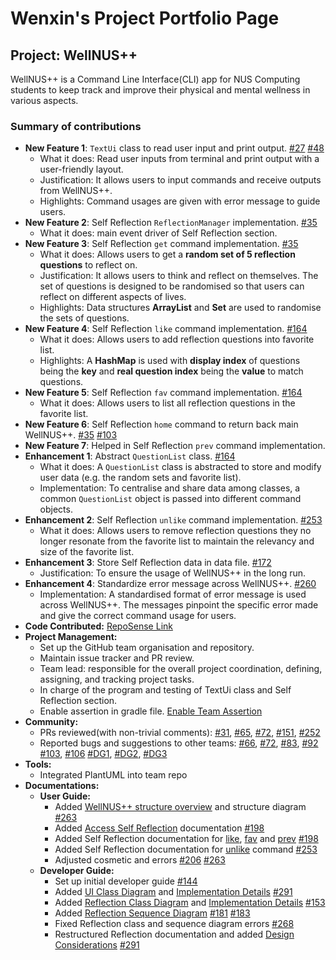 # Wenxin's Project Portfolio Page

## Project: WellNUS++
WellNUS++ is a Command Line Interface(CLI) app for NUS Computing students to keep track and improve their physical and
mental wellness in various aspects.

### Summary of contributions
- **New Feature 1**: `TextUi` class to read user input and print output. 
[#27](https://github.com/AY2223S2-CS2113-T12-4/tp/pull/27) [#48](https://github.com/AY2223S2-CS2113-T12-4/tp/pull/48)
  - What it does: Read user inputs from terminal and print output with a user-friendly layout.
  - Justification: It allows users to input commands and receive outputs from WellNUS++.
  - Highlights: Command usages are given with error message to guide users.
- **New Feature 2**: Self Reflection `ReflectionManager` implementation. [#35](https://github.com/AY2223S2-CS2113-T12-4/tp/pull/35)
  - What it does: main event driver of Self Reflection section.
- **New Feature 3**: Self Reflection `get` command implementation. [#35](https://github.com/AY2223S2-CS2113-T12-4/tp/pull/35)
  - What it does: Allows users to get a **random set of 5 reflection questions** to reflect on.
  - Justification: It allows users to think and reflect on themselves. The set of questions is designed to be randomised 
  so that users can reflect on different aspects
  of lives.
  - Highlights: Data structures **ArrayList** and **Set** are used to randomise the sets of questions. 
- **New Feature 4**: Self Reflection `like` command implementation. [#164](https://github.com/AY2223S2-CS2113-T12-4/tp/pull/164)
  - What it does: Allows users to add reflection questions into favorite list.
  - Highlights: A **HashMap** is used with **display index** of questions being the **key** and **real question index** 
  being the **value** to match questions. 
- **New Feature 5**: Self Reflection `fav` command implementation. [#164](https://github.com/AY2223S2-CS2113-T12-4/tp/pull/164)
  - What it does: Allows users to list all reflection questions in the favorite list.
- **New Feature 6**: Self Reflection `home` command to return back main WellNUS++. 
[#35](https://github.com/AY2223S2-CS2113-T12-4/tp/pull/35) [#103](https://github.com/AY2223S2-CS2113-T12-4/tp/pull/103)
- **New Feature 7**: Helped in Self Reflection `prev` command implementation.
- **Enhancement 1**: Abstract `QuestionList` class. [#164](https://github.com/AY2223S2-CS2113-T12-4/tp/pull/164)
  - What it does: A `QuestionList` class is abstracted to store and modify user data (e.g. the random sets and favorite list).
  - Implementation: To centralise and share data among classes, a common `QuestionList` object is passed into different command objects.
- **Enhancement 2**: Self Reflection `unlike` command implementation. [#253](https://github.com/AY2223S2-CS2113-T12-4/tp/pull/253)
  - What it does: Allows users to remove reflection questions they no longer resonate from the favorite list to maintain the relevancy 
  and size of the favorite list. 
- **Enhancement 3**: Store Self Reflection data in data file. [#172](https://github.com/AY2223S2-CS2113-T12-4/tp/pull/172)
  - Justification: To ensure the usage of WellNUS++ in the long run.
- **Enhancement 4**: Standardize error message across WellNUS++. [#260](https://github.com/AY2223S2-CS2113-T12-4/tp/pull/260)
  - Implementation: A standardised format of error message is used across WellNUS++. The messages pinpoint the specific 
error made and give the correct command usage for users.
- **Code Contributed:** [RepoSense Link](https://nus-cs2113-ay2223s2.github.io/tp-dashboard/?search=wenxin-c&breakdown=true)
- **Project Management:**
  - Set up the GitHub team organisation and repository.
  - Maintain issue tracker and PR review.
  - Team lead: responsible for the overall project coordination, defining, assigning, and tracking project tasks.
  - In charge of the program and testing of TextUi class and Self Reflection section.
  - Enable assertion in gradle file. [Enable Team Assertion](https://github.com/AY2223S2-CS2113-T12-4/tp/issues/141)
- **Community:**
  - PRs reviewed(with non-trivial comments):
[#31](https://github.com/AY2223S2-CS2113-T12-4/tp/pull/31),
[#65](https://github.com/AY2223S2-CS2113-T12-4/tp/pull/65),
[#72](https://github.com/AY2223S2-CS2113-T12-4/tp/pull/72),
[#151](https://github.com/AY2223S2-CS2113-T12-4/tp/pull/151),
[#252](https://github.com/AY2223S2-CS2113-T12-4/tp/pull/252)
  - Reported bugs and suggestions to other teams:
[#66](https://github.com/AY2223S2-CS2113-T15-4/tp/issues/66), [#72](https://github.com/AY2223S2-CS2113-T15-4/tp/issues/72),
[#83](https://github.com/AY2223S2-CS2113-T15-4/tp/issues/83), [#92](https://github.com/AY2223S2-CS2113-T15-4/tp/issues/92)
[#103](https://github.com/AY2223S2-CS2113-T15-4/tp/issues/103), [#106](https://github.com/AY2223S2-CS2113-T15-4/tp/issues/106)
[#DG1](https://github.com/nus-cs2113-AY2223S2/tp/pull/15/files#diff-1a95edf069a4136e9cb71bee758b0dc86996f6051f0d438ec2c424557de7160b),
[#DG2](https://github.com/nus-cs2113-AY2223S2/tp/pull/3/files/6539d4f8311a3ce7587eae50de850c64e742f2a3#diff-1a95edf069a4136e9cb71bee758b0dc86996f6051f0d438ec2c424557de7160b),
[#DG3](https://github.com/nus-cs2113-AY2223S2/tp/pull/5/files/e3180a6667d0623ba95e1212667ebf9afc4ecbc1#diff-1a95edf069a4136e9cb71bee758b0dc86996f6051f0d438ec2c424557de7160b)
- **Tools:**
  - Integrated PlantUML into team repo
- **Documentations:**
  - **User Guide:**
    - Added [WellNUS++ structure overview](https://ay2223s2-cs2113-t12-4.github.io/tp/UserGuide.html#overview-of-wellnus) 
    and structure diagram [#263](https://github.com/AY2223S2-CS2113-T12-4/tp/pull/263/)<br>
    - Added [Access Self Reflection](https://ay2223s2-cs2113-t12-4.github.io/tp/UserGuide.html#reflect---accessing-self-reflection-feature)
      documentation [#198](https://github.com/AY2223S2-CS2113-T12-4/tp/pull/198/)
    - Added Self Reflection documentation for [like](https://ay2223s2-cs2113-t12-4.github.io/tp/UserGuide.html#like---add-reflection-question-into-favorite-list),
      [fav](https://ay2223s2-cs2113-t12-4.github.io/tp/UserGuide.html#fav---view-favorite-list) and
      [prev](https://ay2223s2-cs2113-t12-4.github.io/tp/UserGuide.html#prev---get-the-previous-set-of-reflection-questions-generated)
      [#198](https://github.com/AY2223S2-CS2113-T12-4/tp/pull/198/)
    - Added Self Reflection documentation for [unlike](https://ay2223s2-cs2113-t12-4.github.io/tp/UserGuide.html#unlike---remove-questions-from-favorite-list) 
    command [#253](https://github.com/AY2223S2-CS2113-T12-4/tp/pull/253)
    - Adjusted cosmetic and errors [#206](https://github.com/AY2223S2-CS2113-T12-4/tp/pull/206) [#263](https://github.com/AY2223S2-CS2113-T12-4/tp/pull/263)
  - **Developer Guide:** 
    - Set up initial developer guide [#144](https://github.com/AY2223S2-CS2113-T12-4/tp/pull/144)
    - Added [UI Class Diagram](https://ay2223s2-cs2113-t12-4.github.io/tp/diagrams/UiComponent.png) 
    and [Implementation Details](https://ay2223s2-cs2113-t12-4.github.io/tp/DeveloperGuide.html#ui-implementation) 
    [#291](https://github.com/AY2223S2-CS2113-T12-4/tp/pull/291)
    - Added [Reflection Class Diagram](https://ay2223s2-cs2113-t12-4.github.io/tp/diagrams/ReflectionClassDiagram.png) 
    and [Implementation Details](https://ay2223s2-cs2113-t12-4.github.io/tp/DeveloperGuide.html#self-reflection-implementation) 
    [#153](https://github.com/AY2223S2-CS2113-T12-4/tp/pull/153) 
    - Added [Reflection Sequence Diagram](https://ay2223s2-cs2113-t12-4.github.io/tp/diagrams/ReflectionSequenceDiagram.png) 
    [#181](https://github.com/AY2223S2-CS2113-T12-4/tp/pull/181)
    [#183](https://github.com/AY2223S2-CS2113-T12-4/tp/pull/183)
    - Fixed Reflection class and sequence diagram errors [#268](https://github.com/AY2223S2-CS2113-T12-4/tp/pull/268/)
    - Restructured Reflection documentation and 
    added [Design Considerations](https://ay2223s2-cs2113-t12-4.github.io/tp/DeveloperGuide.html#design-considerations) 
    [#291](https://github.com/AY2223S2-CS2113-T12-4/tp/pull/291)<br>
    